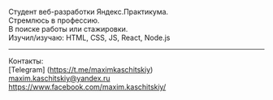 Студент веб-разработки Яндекс.Практикума.  
Стремлюсь в профессию.  
В поиске работы или стажировки.  
Изучил/изучаю: HTML, CSS, JS, React, Node.js  
***
Контакты:  
[Telegram] (https://t.me/maximkaschitskiy)  
maxim.kaschitskiy@yandex.ru  
https://www.facebook.com/maxim.kaschitskiy/

